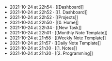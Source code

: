 - 2021-10-24 at 22h54 · [[Dashboard]]
- 2021-10-24 at 22h52 · [[1. Dashboard]]
- 2021-10-24 at 22h52 · [[Projects]]
- 2021-10-24 at 22h50 · [[0. Home]]
- 2021-10-24 at 22h34 · [[New Task]]
- 2021-10-24 at 22h01 · [[Monthly Note Template]]
- 2021-10-24 at 21h58 · [[Weekly Note Template]]
- 2021-10-24 at 21h57 · [[Daily Note Template]]
- 2021-10-24 at 21h30 · [[1. Notes]]
- 2021-10-24 at 21h30 · [[2. Programming]]
